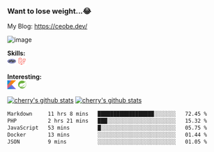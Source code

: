 ### Want to lose weight...😂

My Blog: https://ceobe.dev/

![image](https://github.com/cr-lgl/cr-lgl/blob/master/image.jpeg?raw=true)

**Skills:**  
<code><img height="20" src="https://raw.githubusercontent.com/github/explore/80688e429a7d4ef2fca1e82350fe8e3517d3494d/topics/php/php.png"></code>
<code><img height="20" src="https://raw.githubusercontent.com/github/explore/5c058a388828bb5fde0bcafd4bc867b5bb3f26f3/topics/laravel/laravel.png"></code>

**Interesting:**  
<code><img height="20" src="https://raw.githubusercontent.com/github/explore/80688e429a7d4ef2fca1e82350fe8e3517d3494d/topics/kotlin/kotlin.png"></code>
<code><img height="20" src="https://raw.githubusercontent.com/github/explore/80688e429a7d4ef2fca1e82350fe8e3517d3494d/topics/spring-boot/spring-boot.png"></code>

[![cherry's github stats](https://github-readme-stats.vercel.app/api?username=cr-lgl)](https://github.com/anuraghazra/github-readme-stats)
[![cherry's github stats](https://github-readme-stats.vercel.app/api/top-langs/?username=cr-lgl&layout=compact)](https://github.com/anuraghazra/github-readme-stats)

<!--START_SECTION:waka-->
```text
Markdown     11 hrs 8 mins   ██████████████████░░░░░░░   72.45 % 
PHP          2 hrs 21 mins   ███░░░░░░░░░░░░░░░░░░░░░░   15.32 % 
JavaScript   53 mins         █░░░░░░░░░░░░░░░░░░░░░░░░   05.75 % 
Docker       13 mins         ░░░░░░░░░░░░░░░░░░░░░░░░░   01.44 % 
JSON         9 mins          ░░░░░░░░░░░░░░░░░░░░░░░░░   01.05 %
```
<!--END_SECTION:waka-->
